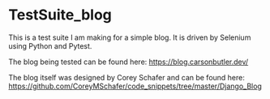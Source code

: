 # TestSuite_blog

This is a test suite I am making for a simple blog. It is driven by Selenium using Python and Pytest.

The blog being tested can be found here: https://blog.carsonbutler.dev/

The blog itself was designed by Corey Schafer and can be found here: https://github.com/CoreyMSchafer/code_snippets/tree/master/Django_Blog
